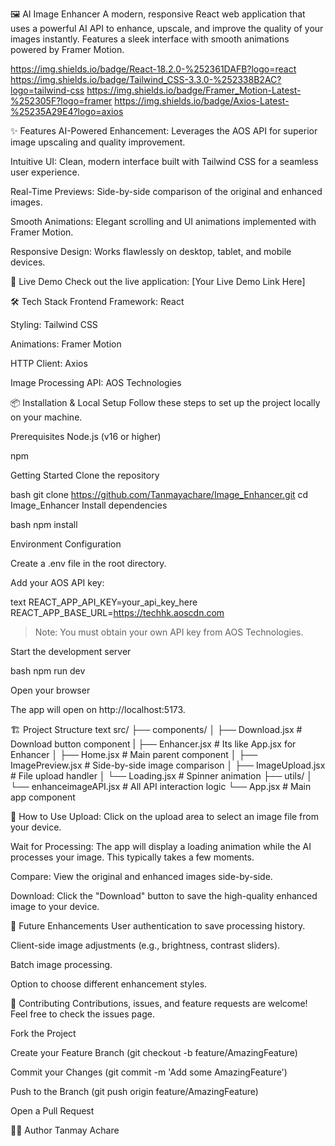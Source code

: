 🖼️ AI Image Enhancer
A modern, responsive React web application that uses a powerful AI API to enhance, upscale, and improve the quality of your images instantly. Features a sleek interface with smooth animations powered by Framer Motion.

https://img.shields.io/badge/React-18.2.0-%252361DAFB?logo=react
https://img.shields.io/badge/Tailwind_CSS-3.3.0-%252338B2AC?logo=tailwind-css
https://img.shields.io/badge/Framer_Motion-Latest-%252305F?logo=framer
https://img.shields.io/badge/Axios-Latest-%25235A29E4?logo=axios


✨ Features
AI-Powered Enhancement: Leverages the AOS API for superior image upscaling and quality improvement.

Intuitive UI: Clean, modern interface built with Tailwind CSS for a seamless user experience.

Real-Time Previews: Side-by-side comparison of the original and enhanced images.

Smooth Animations: Elegant scrolling and UI animations implemented with Framer Motion.

Responsive Design: Works flawlessly on desktop, tablet, and mobile devices.

🚀 Live Demo
Check out the live application: [Your Live Demo Link Here]

🛠️ Tech Stack
Frontend Framework: React

Styling: Tailwind CSS

Animations: Framer Motion

HTTP Client: Axios

Image Processing API: AOS Technologies

📦 Installation & Local Setup
Follow these steps to set up the project locally on your machine.

Prerequisites
Node.js (v16 or higher)

npm 

Getting Started
Clone the repository

bash
git clone https://github.com/Tanmayachare/Image_Enhancer.git
cd Image_Enhancer
Install dependencies

bash
npm install

Environment Configuration

Create a .env file in the root directory.

Add your AOS API key:

text
REACT_APP_API_KEY=your_api_key_here
REACT_APP_BASE_URL=https://techhk.aoscdn.com
> Note: You must obtain your own API key from AOS Technologies.

Start the development server

bash
npm run dev

Open your browser

The app will open on http://localhost:5173.

🏗️ Project Structure
text
src/
├── components/
│   ├── Download.jsx         # Download button component
|   ├── Enhancer.jsx         # Its like App.jsx for Enhancer
│   ├── Home.jsx             # Main parent component
│   ├── ImagePreview.jsx     # Side-by-side image comparison
│   ├── ImageUpload.jsx      # File upload handler
│   └── Loading.jsx          # Spinner animation
├── utils/
│   └── enhanceimageAPI.jsx  # All API interaction logic
└── App.jsx                  # Main app component

📖 How to Use
Upload: Click on the upload area to select an image file from your device.

Wait for Processing: The app will display a loading animation while the AI processes your image. This typically takes a few moments.

Compare: View the original and enhanced images side-by-side.

Download: Click the "Download" button to save the high-quality enhanced image to your device.

🔮 Future Enhancements
User authentication to save processing history.

Client-side image adjustments (e.g., brightness, contrast sliders).

Batch image processing.

Option to choose different enhancement styles.

🤝 Contributing
Contributions, issues, and feature requests are welcome! Feel free to check the issues page.

Fork the Project

Create your Feature Branch (git checkout -b feature/AmazingFeature)

Commit your Changes (git commit -m 'Add some AmazingFeature')

Push to the Branch (git push origin feature/AmazingFeature)

Open a Pull Request


🙋‍♂️ Author
Tanmay Achare

